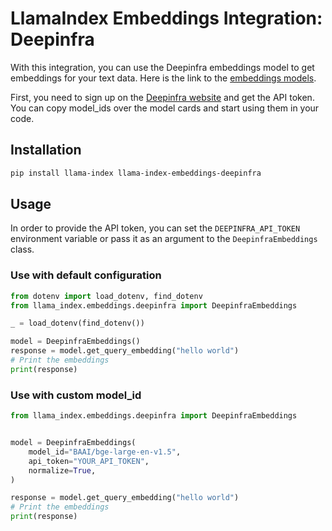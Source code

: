 # LlamaIndex Embeddings Integration: Deepinfra

With this integration, you can use the Deepinfra embeddings model to get embeddings for your text data.
Here is the link to the [embeddings models](https://deepinfra.com./models/embeddings).

First, you need to sign up on the [Deepinfra website](https://deepinfra.com/) and get the API token.
You can copy model_ids over the model cards and start using them in your code.

## Installation

```bash
pip install llama-index llama-index-embeddings-deepinfra
```

## Usage

In order to provide the API token, you can set the `DEEPINFRA_API_TOKEN` environment variable or pass it as an argument to the `DeepinfraEmbeddings` class.

### Use with default configuration

```python
from dotenv import load_dotenv, find_dotenv
from llama_index.embeddings.deepinfra import DeepinfraEmbeddings

_ = load_dotenv(find_dotenv())

model = DeepinfraEmbeddings()
response = model.get_query_embedding("hello world")
# Print the embeddings
print(response)
```

### Use with custom model_id

```python
from llama_index.embeddings.deepinfra import DeepinfraEmbeddings


model = DeepinfraEmbeddings(
    model_id="BAAI/bge-large-en-v1.5",
    api_token="YOUR_API_TOKEN",
    normalize=True,
)

response = model.get_query_embedding("hello world")
# Print the embeddings
print(response)
```
